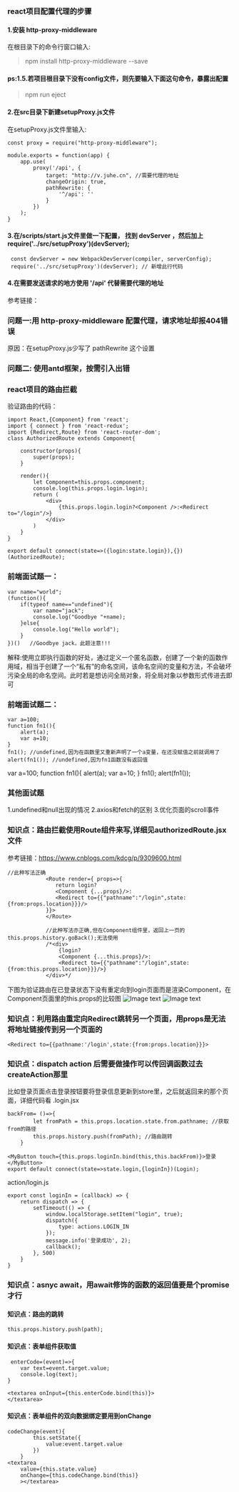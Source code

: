 ### react项目配置代理的步骤
#### 1.安装 http-proxy-middleware
在根目录下的命令行窗口输入: 
> npm install http-proxy-middleware --save
#### ps:1.5.若项目根目录下没有config文件，则先要输入下面这句命令，暴露出配置
> npm run eject
#### 2.在src目录下新建setupProxy.js文件
在setupProxy.js文件里输入:
```
const proxy = require("http-proxy-middleware");

module.exports = function(app) {
    app.use(
        proxy('/api', {
            target: "http://v.juhe.cn", //需要代理的地址
            changeOrigin: true,
            pathRewrite: {
                '^/api': ''
            }
        })
    );
}
```
#### 3.在/scripts/start.js文件里做一下配置， 找到 devServer ，然后加上 require('../src/setupProxy')(devServer);
```
 const devServer = new WebpackDevServer(compiler, serverConfig);
 require('../src/setupProxy')(devServer); // 新增此行代码
```

#### 4.在需要发送请求的地方使用 '/api' 代替需要代理的地址

参考链接：

### 问题一:用 http-proxy-middleware 配置代理，请求地址却报404错误
原因：在setupProxy.js少写了 pathRewrite 这个设置

### 问题二: 使用antd框架，按需引入出错

### react项目的路由拦截
验证路由的代码：
```
import React,{Component} from 'react';
import { connect } from 'react-redux';
import {Redirect,Route} from 'react-router-dom';
class AuthorizedRoute extends Component{

    constructor(props){
        super(props);
    }

    render(){
        let Component=this.props.component;
        console.log(this.props.login.login);
        return (
            <div>
                {this.props.login.login?<Component />:<Redirect to="/login"/>}    
            </div>
        )
    }
}

export default connect(state=>({login:state.login}),{})(AuthorizedRoute);
```


### 前端面试题一：
```
var name="world";
(function(){
    if(typeof name=="undefined"){
        var name="jack";
        console.log("Goodbye "+name);
    }else{
        console.log("Hello world");
    }
})()   //Goodbye jack，此题注意!!!

```
解释:使用立即执行函数的好处，通过定义一个匿名函数，创建了一个新的函数作用域，相当于创建了一个“私有”的命名空间，该命名空间的变量和方法，不会破坏污染全局的命名空间。此时若是想访问全局对象，将全局对象以参数形式传进去即可

### 前端面试题二：
```
var a=100;
function fn1(){
    alert(a);
    var a=10;
}
fn1(); //undefined,因为在函数里又重新声明了一个a变量，在还没赋值之前就调用了
alert(fn1()); //undefined,因为fn1函数没有返回值
```

var a=100;
function fn1(){
    alert(a);
    var a=10;
}
fn1();
alert(fn1());

### 其他面试题
1.undefined和null出现的情况
2.axios和fetch的区别
3.优化页面的scroll事件

### 知识点：路由拦截使用Route组件来写,详细见authorizedRoute.jsx文件
参考链接：https://www.cnblogs.com/kdcg/p/9309600.html
```
//此种写法正确
            <Route render={ props=>{
               return login?
               <Component {...props}/>:
               <Redirect to={{"pathname":"/login",state:{from:props.location}}}/>
            }}>          
            </Route>

            //此种写法亦正确,但在Component组件里，返回上一页的this.props.history.goBack();无法使用
            /*<div>
                {login?
                <Component {...this.props}/>:
                <Redirect to={{"pathname":"/login",state:{from:this.props.location}}}/>}
            </div>*/
```
下图为验证路由在已登录状态下没有重定向到login页面而是渲染Component，在Component页面里的this.props的比较图
![Image text](./mdImage/不用Route来写路由拦截.png)
![Image text](./mdImage/使用Route来写路由拦截.png)


### 知识点：利用路由重定向Redirect跳转另一个页面，用props是无法将地址链接传到另一个页面的
```
<Redirect to={{pathname:'/login',state:{from:props.location}}}>
```

### 知识点：dispatch action 后需要做操作可以传回调函数过去createAction那里
比如登录页面点击登录按钮要将登录信息更新到store里，之后就返回来的那个页面，详细代码看
.login.jsx
```
backFrom= ()=>{
        let fromPath = this.props.location.state.from.pathname; //获取from的路径
        this.props.history.push(fromPath); //路由跳转   
    }

<MyButton touch={this.props.loginIn.bind(this,this.backFrom)}>登录</MyButton>
export default connect(state=>state.login,{loginIn})(Login);    

```
action/login.js
```
export const loginIn = (callback) => {
    return dispatch => {
        setTimeout(() => {
            window.localStorage.setItem("login", true);
            dispatch({
                type: actions.LOGIN_IN
            });
            message.info('登录成功', 2);
            callback();
        }, 500)
    }
}
```

### 知识点：asnyc await，用await修饰的函数的返回值要是个promise才行

#### 知识点：路由的跳转
```
this.props.history.push(path);
```

#### 知识点：表单组件获取值
```
 enterCode=(event)=>{
    var text=event.target.value;
    console.log(text);
}

<textarea onInput={this.enterCode.bind(this)}>
</textarea>

```
#### 知识点：表单组件的双向数据绑定要用到onChange
```
codeChange(event){
        this.setState({
            value:event.target.value
        })
    }
<textarea 
    value={this.state.value} 
    onChange={this.codeChange.bind(this)}
    ></textarea>
```
